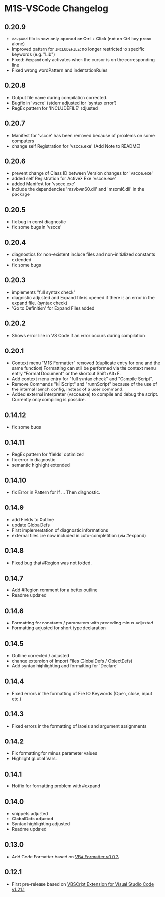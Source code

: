 # M1S-VSCode Changelog

## 0.20.9

- `#expand` file is now only opened on Ctrl + Click (not on Ctrl key press alone)
- Improved pattern for `INCLUDEFILE`: no longer restricted to specific keywords (e.g. "Lib")
- Fixed: `#expand` only activates when the cursor is on the corresponding line
- Fixed wrong wordPattern and indentationRules

## 0.20.8

- Output file name during compilation corrected.
- Bugfix in 'vscce' (stderr adjusted for 'syntax error')
- RegEx pattern for 'INCLUDEFILE' adjusted

## 0.20.7

- Manifest for 'vscce' has been removed because of problems on some computers
- change self Registration for 'vscce.exe' (Add Note to README)

## 0.20.6

- prevent change of Class ID between Version changes for 'vscce.exe' 
- added self Registration for ActiveX Exe 'vscce.exe'
- added Manifest for 'vscce.exe'
- Include the dependencies 'msvbvm60.dll' and 'msxml6.dll' in the package

## 0.20.5

- fix bug in const diagnostic
- fix some bugs in 'vscce'

## 0.20.4

-  diagnostics for non-existent include files and non-initialized constants extended
-  fix some bugs

## 0.20.3

- implements "full syntax check"
- diagnistic adjusted and Expand file is opened if there is an error in the expand file. (syntax check)
- 'Go to Definition' for Expand Files added

## 0.20.2

- Shows error line in VS Code if an error occurs during compilation

## 0.20.1

- Context menu “M1S Formatter” removed (duplicate entry for one and the same function)
  Formatting can still be performed via the context menu entry “Format Document” or the shortcut Shift+Alt+F.
- Add context menu entry for "full syntax check" and "Compile Script".
- Remove Commands "killScript" and "runnScript" because of the use of the internal launch config, instead of a user command.
- Added external interpreter (vscce.exe) to compile and debug the script. Currently only compiling is possible.

## 0.14.12

- fix some bugs

## 0.14.11

- RegEx pattern for 'fields' optimized
- fix error in diagnostic
- semantic highlight extended

## 0.14.10

- fix Error in Pattern for If ... Then diagnostic.

## 0.14.9

- add Fields to Outline
- update GlobalDefs
- First implementation of diagnostic informations
- external files are now included in auto-completition (via #expand)

## 0.14.8

- Fixed bug that #Region was not folded.

## 0.14.7

- Add #Region comment for a better outline
- Readme updated

## 0.14.6

- Formatting for constants / parameters with preceding minus adjusted
- Formatting adjusted for short type declaration

## 0.14.5

- Outline corrected / adjusted
- change extension of Import Files (GlobalDefs / ObjectDefs)
- Add syntax highlighting and formatting for 'Declare'

## 0.14.4

- Fixed errors in the formatting of File IO Keywords (Open, close, input etc.)

## 0.14.3

- Fixed errors in the formatting of labels and argument assignments

## 0.14.2

- Fix formatting for minus parameter values
- Highlight gLobal Vars.

## 0.14.1

- Hotfix for formatting problem with #expand

## 0.14.0

- snippets adjusted
- GlobalDefs adjusted
- Syntax highlighting adjusted
- Readme updated

## 0.13.0

- Add Code Formatter based on [VBA Formatter v0.0.3](https://github.com/threatcon/vba-formatter.git)

## 0.12.1

- First pre-release based on [VBSCript Extension for Visual Studio Code v1.21.1](https://github.com/Serpen/VBS-VSCode/releases/tag/1.2.1)

